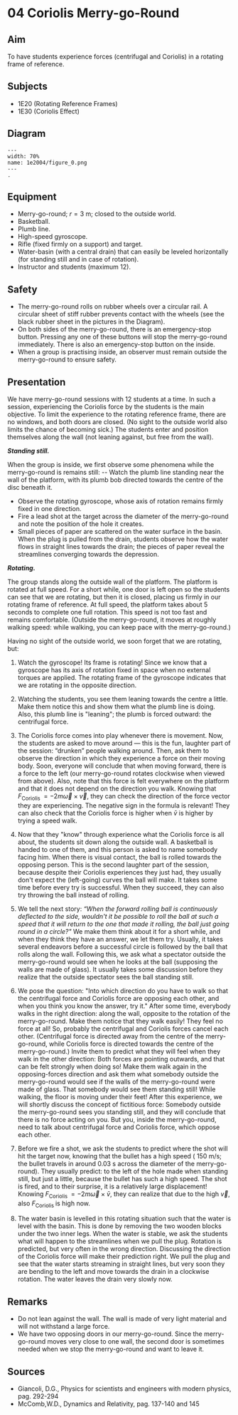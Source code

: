 # 04 Coriolis Merry-go-Round    
  
## Aim   
To have students experience forces (centrifugal and Coriolis) in a rotating frame of reference.    
  
## Subjects   
* 1E20 (Rotating Reference Frames) 
* 1E30 (Coriolis Effect)   

## Diagram
    
```{figure} figures/figure_0.png  
---  
width: 70%  
name: 1e2004/figure_0.png  
---  
. 
```
    
  
## Equipment   
 *  Merry-go-round; $r=3\mathrm{~m}$; closed to the outside world. 
 *  Basketball. 
 *  Plumb line. 
 *  High-speed gyroscope. 
 *  Rifle (fixed firmly on a support) and target. 
 *  Water-basin (with a central drain) that can easily be leveled horizontally (for standing still and in case of rotation). 
 *  Instructor and students (maximum 12).     
  
## Safety   
 
* The merry-go-round rolls on rubber wheels over a circular rail. A circular sheet of stiff rubber prevents contact with the wheels (see the black rubber sheet in the pictures in the Diagram).
* On both sides of the merry-go-round, there is an emergency-stop button. Pressing any one of these buttons will stop the merry-go-round immediately. There is also an emergency-stop button on the inside.
* When a group is practising inside, an observer must remain outside the merry-go-round to ensure safety.

   
  
## Presentation   
We have merry-go-round sessions with 12 students at a time. In such a session, experiencing the Coriolis force by the students is the main objective. To limit the experience to the rotating reference frame, there are no windows, and both doors are closed. (No sight to the outside world also limits the chance of becoming sick.) The students enter and position themselves along the wall (not leaning against, but free from the wall). 

***Standing still.***
 
When the group is inside, we first observe some phenomena while the merry-go-round is remains still: 
-- Watch the plumb line standing near the wall of the platform, with its plumb bob directed towards the centre of the disc beneath it.
- Observe the rotating gyroscope, whose axis of rotation remains firmly fixed in one direction.
- Fire a lead shot at the target across the diameter of the merry-go-round and note the position of the hole it creates.
- Small pieces of paper are scattered on the water surface in the basin. When the plug is pulled from the drain, students observe how the water flows in straight lines towards the drain; the pieces of paper reveal the streamlines converging towards the depression.

***Rotating.***

The group stands along the outside wall of the platform. The platform is rotated at full speed. For a short while, one door is left open so the students can see that we are rotating, but then it is closed, placing us firmly in our rotating frame of reference. At full speed, the platform takes about 5 seconds to complete one full rotation. This speed is not too fast and remains comfortable. (Outside the merry-go-round, it moves at roughly walking speed: while walking, you can keep pace with the merry-go-round.)

Having no sight of the outside world, we soon forget that we are rotating, but:

1. Watch the gyroscope! Its frame is rotating! Since we know that a gyroscope has its axis of rotation fixed in space when no external torques are applied. The rotating frame of the gyroscope indicates that we are rotating in the opposite direction.
2. Watching the students, you see them leaning towards the centre a little. Make them notice this and show them what the plumb line is doing. Also, this plumb line is "leaning"; the plumb is forced outward: the centrifugal force.
3. The Coriolis force comes into play whenever there is movement. Now, the students are asked to move around — this is the fun, laughter part of the session: “drunken” people walking around. 
Then, ask them to observe the direction in which they experience a force on their moving body. Soon, everyone will conclude that when moving forward, there is a force to the left (our merry-go-round rotates clockwise when viewed from above). 
Also, note that this force is felt everywhere on the platform and that it does not depend on the direction you walk.
Knowing that $F_{\text {Coriolis }}=-2 m \vec{\omega} \times \vec{v}$, they can check the direction of the force vector they are experiencing. The negative sign in the formula is relevant! They can also check that the Coriolis force is higher when $\bar{v}$ is higher by trying a speed walk.

4. Now that they "know" through experience what the Coriolis force is all about, the students sit down along the outside wall. A basketball is handed to one of them, and this person is asked to name somebody facing him. When there is visual contact,  the ball is rolled towards the opposing person. This is the second laughter part of the session, because despite their Coriolis experiences they just had, they usually don't expect the (left-going) curves the ball will make. It takes some time before every try is successful. When they succeed, they can also try throwing the ball instead of rolling.
5. We tell the next story: *“When the forward rolling ball is continuously deflected to the side, wouldn't it be possible to roll the ball at such a speed that it will return to the one that made it rolling, the ball just going round in a circle?"* We make them think about it for a short while, and when they think they have an answer, we let them try. Usually, it takes several endeavors before a successful circle is followed by the ball that rolls along the wall.
Following this, we ask what a spectator outside the merry-go-round would see when he looks at the ball (supposing the walls are made of glass). It usually takes some discussion before they realize that the outside spectator sees the ball standing still.

6. We pose the question: "Into which direction do you have to walk so that the centrifugal force and Coriolis force are opposing each other, and when you think you know the answer, try it." After some time, everybody walks in the right direction: along the wall, opposite to the rotation of the merry-go-round. Make them notice that they walk easily! They feel no force at all! So, probably the centrifugal and Coriolis forces cancel each other. (Centrifugal force is directed away from the centre of the merry-go-round, while Coriolis force is directed towards the centre of the merry-go-round.) Invite them to predict what they will feel when they walk in the other direction: Both forces are pointing outwards, and that can be felt strongly when doing so!
Make them walk again in the opposing-forces direction and ask them what somebody outside the merry-go-round would see if the walls of the merry-go-round were made of glass. That somebody would see them standing still! While walking, the floor is moving under their feet!
After this experience, we will shortly discuss the concept of fictitious force: Somebody outside the merry-go-round sees you standing still, and they will conclude that there is no force acting on you. But you, inside the merry-go-round, need to talk about centrifugal force and Coriolis force, which oppose each other.

7. Before we fire a shot, we ask the students to predict where the shot will hit the target now, knowing that the bullet has a high speed ( $150 \mathrm{~m} / \mathrm{s}$; the bullet travels in around $0.03 \mathrm{~s}$ across the diameter of the merry-go-round). They usually predict: to the left of the hole made when standing still, but just a little, because the bullet has such a high speed. The shot is fired, and to their surprise, it is a relatively large displacement! Knowing $F_{\text {Coriolis }}=-2 m \vec{\omega} \times \bar{v}$, they can realize that due to the high $\vec{v}$, also $F_{\text {Coriolis }}$ is high now.
8. The water basin is levelled in this rotating situation such that the water is level with the basin. This is done by removing the two wooden blocks under the two inner legs. When the water is stable, we ask the students what will happen to the streamlines when we pull the plug. Rotation is predicted, but very often in the wrong direction. Discussing the direction of the Coriolis force will make their prediction right.
We pull the plug and see that the water starts streaming in straight lines, but very soon they are bending to the left and move towards the drain in a clockwise rotation. The water leaves the drain very slowly now.
  
## Remarks
 *  Do not lean against the wall. The wall is made of very light material and will not withstand a large force. 
 *  We have two opposing doors in our merry-go-round. Since the merry-go-round moves very close to one wall, the second door is sometimes needed when we stop the merry-go-round and want to leave it.
   
  
## Sources
 *  Giancoli, D.G., Physics for scientists and engineers with modern physics, pag. 292-294 
 *  McComb,W.D., Dynamics and Relativity, pag. 137-140 and 145
  
